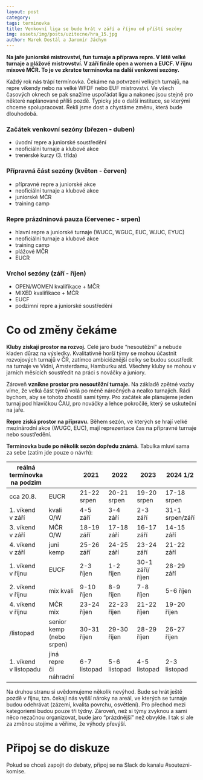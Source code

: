 ```yaml
---
layout: post
category:
tags: terminovka
title: Venkovní liga se bude hrát v září a říjnu od příští sezóny
img: assets/img/posts/uzitecne/hra_15.jpg
author: Marek Dostál a Jaromír Jáchym
---
```


**Na jaře juniorské mistrovství, fun turnaje a příprava repre. V létě velké turnaje a plážové mistrovství. V září finále open a women a EUCF. V říjnu mixové MČR. To je ve zkratce termínovka na další venkovní sezóny.**

Každý rok nás trápí termínovka. Čekáme na potvrzení velkých turnajů, na repre víkendy nebo na velké WFDF nebo EUF mistrovství. Ve všech časových oknech se pak snažíme uspořádat ligu a nakonec jsou stejně pro některé naplánované příliš pozdě. Typicky jde o další instituce, se kterými chceme spolupracovat. Řekli jsme dost a chystáme změnu, která bude dlouhodobá.

### Začátek venkovní sezóny (březen - duben)
- úvodní repre a juniorské soustředění
- neoficiální turnaje a klubové akce
- trenérské kurzy (3. třída)

### Přípravná část sezóny (květen - červen)
- přípravné repre a juniorské akce
- neoficiální turnaje a klubové akce
- juniorské MČR
- training camp

### Repre prázdninová pauza (červenec - srpen)
- hlavní repre a juniorské turnaje (WUCC, WGUC, EUC, WJUC, EYUC)
- neoficiální turnaje a klubové akce
- training camp
- plážové MČR
- EUCR

### Vrchol sezóny (září - říjen)
- OPEN/WOMEN kvalifikace + MČR
- MIXED kvalifikace + MČR
- EUCF
- podzimní repre a juniorské soustředění

# Co od změny čekáme

**Kluby získají prostor na rozvoj.** Celé jaro bude “nesoutěžní” a nebude kladen důraz na výsledky. Kvalitativně horší týmy se mohou účastnit rozvojových turnajů v ČR, zatímco ambicióznější celky se budou soustředit na turnaje ve Vídni, Amsterdamu, Hamburku atd. Všechny kluby se mohou v jarních měsících soustředit na práci s nováčky a juniory.

Zároveň **vznikne prostor pro nesoutěžní turnaje.** Na základě zpětné vazby víme, že velká část týmů volá po méně náročných a nealko turnajích. Rádi bychom, aby se tohoto zhostili sami týmy. Pro začátek ale plánujeme jeden turnaj pod hlavičkou ČAU, pro nováčky a lehce pokročilé, který se uskuteční na jaře.

**Repre získá prostor na přípravu.** Během sezón, ve kterých se hrají velké mezinárodní akce (WUGC, EUC), mají reprezentace čas na přípravné turnaje nebo soustředění.

**Termínovka bude po několik sezón dopředu známá.** Tabulka mluví sama za sebe (zatím jde pouze o návrh):

| reálná termínovka na podzim | | 2021 | 2022 | 2023 | 2024 1/2 | 2024 2/2 |
| --------------------------- | --------------------------- | ------------ | ------------ | --------------- | --------------- | ------------- |
| cca 20.8. | EUCR | 21-22 srpen | 20-21 srpen | 19-20 srpen | 17-18 srpen | 24-25 srpen |
| 1\. víkend<br>v září  | kvali O/W | 4-5 září | 3-4 září | 2-3 září | 31-1 srpen/září | 7-8 září |
| 3\. víkend<br>v září | MČR O/W | 18-19 září | 17-18 září | 16-17 září | 14-15 září | 21-22 září |
| 4\. víkend<br>v září | juni kemp | 25-26 září | 24-25 září | 23-24 září | 21-22 září | 28-29 září |
| 1\. víkend<br>v říjnu | EUCF | 2-3 říjen | 1-2 říjen | 30-1 září/říjen | 28-29 září | 5-6 říjen |
| 2\. víkend<br>v říjnu | mix kvali | 9-10 říjen | 8-9 říjen | 7-8 říjen | 5-6 říjen | 12-13 říjen |
| 4\. víkend<br>v říjnu | MČR mix | 23-24 říjen | 22-23 říjen | 21-22 říjen | 19-20 říjen | 26-27 říjen |
| /listopad | senior kemp<br>(nebo srpen) | 30-31 říjen | 29-30 říjen | 28-29 říjen | 26-27 říjen | 2-3 listopad |
| 1\. víkend<br>v listopadu | jiná repre<br>či náhradní | 6-7 listopad | 5-6 listopad | 4-5 listopad | 2-3 listopad | 9-10 listopad |

Na druhou stranu si uvědomujeme několik nevýhod. Bude se hrát ještě pozdě v říjnu, tzn. čekají nás vyšší nároky na areál, ve kterých se turnaje budou odehrávat (zázemí, kvalita povrchu, osvětlení). Pro přechod mezi kategoriemi budou pouze tři týdny. Zároveň, než si týmy zvyknou a sami něco nezačnou organizovat, bude jaro “prázdnější” než obvykle. I tak si ale za změnou stojíme a věříme, že výhody převýší.

# Připoj se do diskuze

Pokud se chceš zapojit do debaty, připoj se na Slack do kanalu #soutezni-komise.
